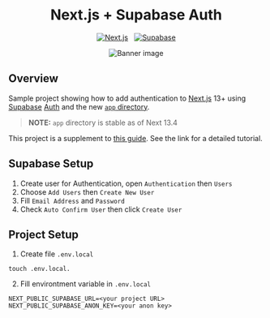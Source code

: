 <h1 align="center"><b>Next.js</b> + <b>Supabase</b> Auth</h1>

<p align="center" style="display: flex; align-items: center; justify-content: center; gap: 0.75rem;">
  <a href="https://nextjs.org">
    <img src="https://img.shields.io/github/package-json/dependency-version/mryechkin/nextjs-supabase-auth/next?style=for-the-badge" alt="Next.js" />
  </a>
  <a href="https://www.supabase.io">
    <img src="https://img.shields.io/github/package-json/dependency-version/mryechkin/nextjs-supabase-auth/@supabase/supabase-js?color=%2322c55e&style=for-the-badge" alt="Supabase" />
  </a>
</p>

<p align="center">
  <img src="https://www.misha.wtf/_next/image?url=%2Fblog%2Fsupabase-auth-next-13%2Fcover.png&w=640&q=100" alt="Banner image" />
</p>

## Overview

Sample project showing how to add authentication to [Next.js](https://nextjs.org/) 13+ using [Supabase](https://www.supabase.io/) [Auth](https://supabase.com/docs/guides/auth) and the new [`app` directory](https://nextjs.org/docs/app/building-your-application/routing#the-app-directory).

> **NOTE:** `app` directory is stable as of Next 13.4

This project is a supplement to [this guide](https://www.misha.wtf/blog/supabase-auth-next-13). See the link for a detailed tutorial.

## Supabase Setup

1. Create user for Authentication, open `Authentication` then `Users`
2. Choose `Add Users` then `Create New User`
3. Fill `Email Address` and `Password`
4. Check `Auto Confirm User` then click `Create User`

## Project Setup

1. Create file `.env.local`

```
touch .env.local.
```

2. Fill environtment variable in `.env.local`

```
NEXT_PUBLIC_SUPABASE_URL=<your project URL>
NEXT_PUBLIC_SUPABASE_ANON_KEY=<your anon key>
```
